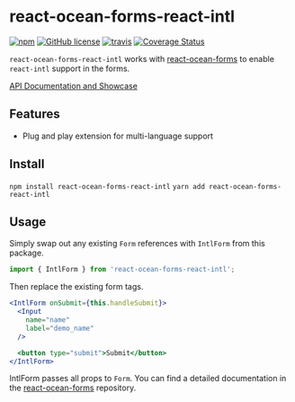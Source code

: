 # react-ocean-forms-react-intl
[![npm](https://img.shields.io/npm/v/react-ocean-forms-react-intl.svg)](https://www.npmjs.com/package/react-ocean-forms-react-intl)
[![GitHub license](https://img.shields.io/github/license/environment-agency-austria/react-ocean-forms-react-intl.svg)](https://github.com/environment-agency-austria/react-ocean-forms-react-intl/blob/master/LICENSE)
[![travis](https://travis-ci.com/environment-agency-austria/react-ocean-forms-react-intl.svg?branch=master)](https://travis-ci.com/environment-agency-austria/react-ocean-forms-react-intl)
[![Coverage Status](https://coveralls.io/repos/github/environment-agency-austria/react-ocean-forms-react-intl/badge.svg?branch=master)](https://coveralls.io/github/environment-agency-austria/react-ocean-forms-react-intl?branch=master)

`react-ocean-forms-react-intl` works with [react-ocean-forms](https://github.com/environment-agency-austria/react-ocean-forms)
to enable `react-intl` support in the forms.

[API Documentation and Showcase](https://environment-agency-austria.github.io/forms-showcase/#/)

## Features
* Plug and play extension for multi-language support

## Install
```npm install react-ocean-forms-react-intl```
```yarn add react-ocean-forms-react-intl```

## Usage
Simply swap out any existing `Form` references with `IntlForm` from this package.

```js
import { IntlForm } from 'react-ocean-forms-react-intl';
```

Then replace the existing form tags.

```jsx
<IntlForm onSubmit={this.handleSubmit}>
  <Input
    name="name"
    label="demo_name"
  />

  <button type="submit">Submit</button>
</IntlForm>
```

IntlForm passes all props to `Form`. You can find a detailed documentation
in the [react-ocean-forms](https://github.com/environment-agency-austria/react-ocean-forms) repository.
